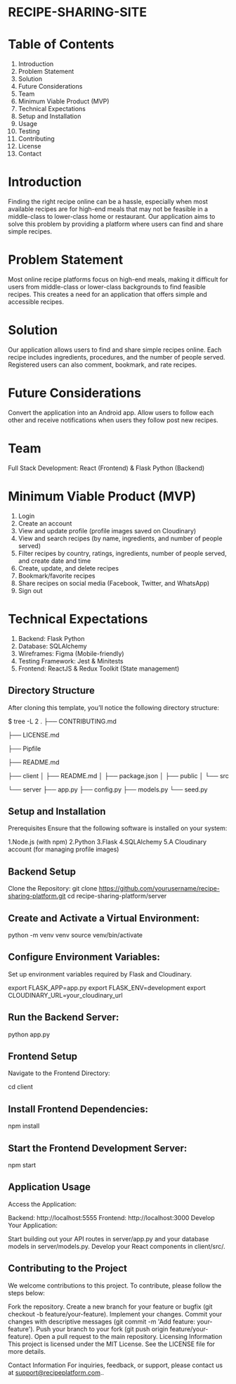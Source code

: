 # RECIPE-SHARING-SITE

# Table of Contents

1. Introduction
2. Problem Statement
3. Solution
4. Future Considerations
5. Team
6. Minimum Viable Product (MVP)
7. Technical Expectations
8. Setup and Installation
9. Usage
10. Testing
11. Contributing
12. License
13. Contact

 # Introduction
Finding the right recipe online can be a hassle, especially when most available recipes are for high-end meals that may not be feasible in a middle-class to lower-class home or restaurant. Our application aims to solve this problem by providing a platform where users can find and share simple recipes.

 # Problem Statement
Most online recipe platforms focus on high-end meals, making it difficult for users from middle-class or lower-class backgrounds to find feasible recipes. This creates a need for an application that offers simple and accessible recipes.

 # Solution
Our application allows users to find and share simple recipes online. Each recipe includes ingredients, procedures, and the number of people served. Registered users can also comment, bookmark, and rate recipes.

 # Future Considerations
Convert the application into an Android app.
Allow users to follow each other and receive notifications when users they follow post new recipes.

 # Team
Full Stack Development: React (Frontend) & Flask Python (Backend)

 # Minimum Viable Product (MVP)
1. Login
2. Create an account
3. View and update profile (profile images saved on Cloudinary)
4. View and search recipes (by name, ingredients, and number of people served)
5. Filter recipes by country, ratings, ingredients, number of people served, and create date and time
6. Create, update, and delete recipes
7. Bookmark/favorite recipes
8. Share recipes on social media (Facebook, Twitter, and WhatsApp)
9. Sign out
   
 # Technical Expectations
1. Backend: Flask Python
2. Database: SQLAlchemy
3. Wireframes: Figma (Mobile-friendly)
4. Testing Framework: Jest & Minitests
5. Frontend: ReactJS & Redux Toolkit (State management)

## Directory Structure
After cloning this template, you’ll notice the following directory structure:

$ tree -L 2
.
├── CONTRIBUTING.md

├── LICENSE.md

├── Pipfile

├── README.md

├── client
│   ├── README.md
│   ├── package.json
│   ├── public
│   └── src

└── server
    ├── app.py
    ├── config.py
    ├── models.py
    └── seed.py



## Setup and Installation
Prerequisites
Ensure that the following software is installed on your system:

1.Node.js (with npm)
2.Python
3.Flask
4.SQLAlchemy
5.A Cloudinary account (for managing profile images)

## Backend Setup
Clone the Repository:
git clone https://github.com/yourusername/recipe-sharing-platform.git
cd recipe-sharing-platform/server

## Create and Activate a Virtual Environment:
python -m venv venv
source venv/bin/activate 

## Configure Environment Variables:
Set up environment variables required by Flask and Cloudinary.

export FLASK_APP=app.py
export FLASK_ENV=development
export CLOUDINARY_URL=your_cloudinary_url

## Run the Backend Server:
python app.py


## Frontend Setup
Navigate to the Frontend Directory:

cd client

## Install Frontend Dependencies:

npm install

## Start the Frontend Development Server:

npm start


## Application Usage
Access the Application:

Backend: http://localhost:5555
Frontend: http://localhost:3000
Develop Your Application:

Start building out your API routes in server/app.py and your database models in server/models.py.
Develop your React components in client/src/.


## Contributing to the Project
We welcome contributions to this project. To contribute, please follow the steps below:

Fork the repository.
Create a new branch for your feature or bugfix (git checkout -b feature/your-feature).
Implement your changes.
Commit your changes with descriptive messages (git commit -m 'Add feature: your-feature').
Push your branch to your fork (git push origin feature/your-feature).
Open a pull request to the main repository.
Licensing Information
This project is licensed under the MIT License. See the LICENSE file for more details.

Contact Information
For inquiries, feedback, or support, please contact us at support@recipeplatform.com..
